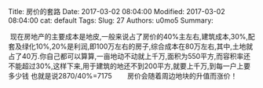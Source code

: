 Title: 房价的套路
Date: 2017-03-02 08:04:00
Modified: 2017-03-02 08:04:00
cat: default
Tags: 
Slug: 27
Authors: u0mo5 
Summary: 

&nbsp;现在房地产的主要成本是地皮,一般来说占了房价的40%主左右,建筑成本,30%,配套及绿化10%,20%是利润,即100万左右的房子,综合成本在80万左右,其中,土地就占了40万.你自己都可以算算,一亩地动不动就上千万,面积为550平方,而容积率还不能超过30%,这样下来,用于建筑的地还不到200平方,就要上千万,到每一户上要多少钱        也就是说2870/40%=7175 &nbsp; &nbsp; &nbsp;&nbsp;    房价会随着周边地块的升值而涨价！        
